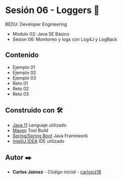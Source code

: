 # Sesión 06 - Loggers 🤖

BEDU: Developer Engineering
- Modulo 02: Java SE Básico
- Sesion 06: Monitoreo y logs con Log4J y LogBack

## Contenido

- Ejemplo 01
- Ejemplo 02
- Ejemplo 03
- Reto 01
- Reto 02
- Reto 03

## Construido con 🛠️

* [Java 11]() Lenguaje utilizado
* [Maven]() Tool Build
* [Spring/Spring Boot]() Java Framework
* [IntelliJ IDEA]() IDE utilizado

## Autor ✒️

* **Carlos Jaimez** - *Código inicial* - [carlosjz18](https://github.com/carlosjz18)